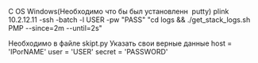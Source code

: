 С OS Windows(Необходимо что бы был установленн  putty)
plink 10.2.12.11 -ssh -batch -l USER -pw "PASS" "cd logs && ./get_stack_logs.sh PMP --since=2m --until=2s"

Необходимо в файле skipt.py Указать свои верные данные
host = 'IPorNAME'
user = 'USER'
secret = 'PASSWORD'